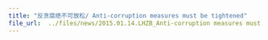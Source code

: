 ```yaml
---
title: "反贪腐绝不可放松/ Anti-corruption measures must be tightened"
file_url:  ../files/news/2015.01.14.LHZB_Anti-corruption measures must be tightened.pdf
---
```

